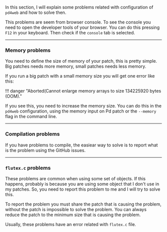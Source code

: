 In this section, I will explain some problems related with configuration of `pd4web` and how to solve then.

This problems are seem from browser console. To see the console you need to open the developer tools of your browser. You can do this pressing `F12` in your keyboard. Then check if the `console` tab is selected.

---

### Memory problems

You need to define the size of memory of your patch, this is pretty simple. Big patches needs more memory, small patches needs less memory.

If you run a big patch with a small memory size you will get one error like this:

!!! danger "Aborted(Cannot enlarge memory arrays to size 134225920 bytes (OOM)."

If you see this, you need to increase the memory size. You can do this in the `pd4web` configuration, using the memory input on Pd patch or the `--memory` flag in the command line.

---

### Compilation problems

If you have problems to compile, the easiear way to solve is to report what is the problem using the GitHub issues. 

---

### `flutex.c` problems

These problems are common when using some set of objects. If this happens, probably is because you are using some object that I don't use in my patches. So, you need to report this problem to me and I will try to solve this. 

To report the problem you must share the patch that is causing the problem, without the patch is impossible to solve the problem. You can always reduce the patch to the minimum size that is causing the problem. 

Usually, these problems have an error related with `flutex.c` file.